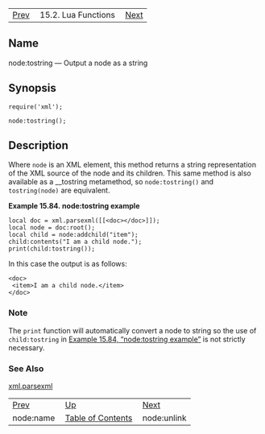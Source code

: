 |     |     |     |
| --- | --- | --- |
| [Prev](lua.ref.xml.node_name)  | 15.2. Lua Functions |  [Next](lua.ref.xml.node_unlink.php) |

<a name="lua.ref.xml.node_tostring"></a>
## Name

node:tostring — Output a node as a string

<a name="idp28088832"></a>
## Synopsis

`require('xml');`

`node:tostring();`

<a name="idp28091504"></a>
## Description

Where `node` is an XML element, this method returns a string representation of the XML source of the node and its children. This same method is also available as a __tostring metamethod, so `node:tostring()` and `tostring(node)` are equivalent.

<a name="lua.ref.xml.node_tostring.example"></a>

**Example 15.84. node:tostring example**

```
local doc = xml.parsexml([[<doc></doc>]]);
local node = doc:root();
local child = node:addchild("item");
child:contents("I am a child node.");
print(child:tostring());
```

In this case the output is as follows:

```
<doc>
 <item>I am a child node.</item>
</doc>
```

### Note

The `print` function will automatically convert a node to string so the use of `child:tostring` in [Example 15.84, “node:tostring example”](lua.ref.xml.node_tostring#lua.ref.xml.node_tostring.example "Example 15.84. node:tostring example") is not strictly necessary.

<a name="idp28100144"></a>
### See Also

[xml.parsexml](lua.ref.xml.parsexml "xml.parsexml")

|     |     |     |
| --- | --- | --- |
| [Prev](lua.ref.xml.node_name)  | [Up](lua.function.details.php) |  [Next](lua.ref.xml.node_unlink.php) |
| node:name  | [Table of Contents](index) |  node:unlink |
